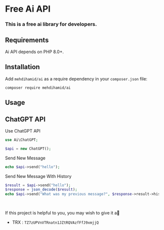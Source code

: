 # Free Ai API
### This is a free ai library for developers.

## Requirements
Ai API depends on PHP 8.0+.

## **Installation**
Add ```mehdihamid/ai``` as a require dependency in your ```composer.json``` file:

    composer require mehdihamid/ai

## **Usage**
## ChatGPT API
Use ChatGPT API
```php
use Ai\ChatGPT;

$api = new ChatGPT();
```

Send New Message
```php
echo $api->send("hello");
```

Send New Message With History
```php
$result = $api->send("hello");
$response = json_decode($result);
echo $api->send("What was my previous message?", $response->result->history);
```


<br/>

If this project is helpful to you, you may wish to give it a🌟
- TRX : ```TZ7zUPVnVTRnatn1JZtRQVAzfFfJ9xmjjQ```